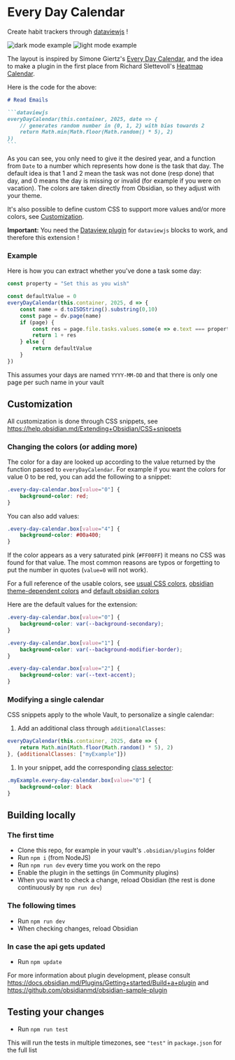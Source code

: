 # Every Day Calendar

Create habit trackers through [dataviewjs](https://blacksmithgu.github.io/obsidian-dataview/api/intro/) !

![dark mode example](readme-resources/dark-mode.png)
![light mode example](readme-resources/light-mode.png)
<!-- Full screen screenshot cropped through https://bulkimagecrop.com/ -->

The layout is inspired by Simone Giertz's [Every Day Calendar](https://yetch.store/en-eur/products/every-day-goal-calendar), and the idea to make a plugin in the first place from Richard Slettevoll's [Heatmap Calendar](https://github.com/Richardsl/heatmap-calendar-obsidian).

Here is the code for the above:
````markdown
# Read Emails

```dataviewjs
everyDayCalendar(this.container, 2025, date => {
	// generates random number in {0, 1, 2} with bias towards 2
	return Math.min(Math.floor(Math.random() * 5), 2)
})
```
````

As you can see, you only need to give it the desired year, and a function from `Date` to a number which represents how done is the task that day.
The default idea is that 1 and 2 mean the task was not done (resp done) that day, and 0 means the day is missing or invalid (for example if you were on vacation).
The colors are taken directly from Obsidian, so they adjust with your theme.

It's also possible to define custom CSS to support more values and/or more colors, see [Customization](#customization). 

**Important:** You need the [Dataview plugin](obsidian://show-plugin?id=dataview) for `dataviewjs` blocks to work, and therefore this extension !

### Example

Here is how you can extract whether you've done a task some day:

```javascript
const property = "Set this as you wish"

const defaultValue = 0
everyDayCalendar(this.container, 2025, d => {
	const name = d.toISOString().substring(0,10)
	const page = dv.page(name)
	if (page) {
		const res = page.file.tasks.values.some(e => e.text === property && e.completed)
		return 1 + res
	} else {
	    return defaultValue
	}
})
```
This assumes your days are named `YYYY-MM-DD` and that there is only one page per such name in your vault

## Customization

All customization is done through CSS snippets, see https://help.obsidian.md/Extending+Obsidian/CSS+snippets

### Changing the colors (or adding more)

The color for a day are looked up according to the value returned by the function passed to `everyDayCalendar`.
For example if you want the colors for value 0 to be red, you can add the following to a snippet:

```css
.every-day-calendar.box[value="0"] {
    background-color: red;
}
```

You can also add values:
```css
.every-day-calendar.box[value="4"] {
    background-color: #00a400;
}
```

If the color appears as a very saturated pink (`#FF00FF`) it means no CSS was found for that value.
The most common reasons are typos or forgetting to put the number in quotes (`value=0` will not work).

For a full reference of the usable colors, see [usual CSS colors](https://developer.mozilla.org/en-US/docs/Web/CSS/color_value), [obsidian theme-dependent colors](https://docs.obsidian.md/Reference/CSS+variables/Foundations/Colors) and [default obsidian colors](https://publish.obsidian.md/hub/04+-+Guides%2C+Workflows%2C+%26+Courses/Guides/Default+Obsidian+Theme+Colors)

Here are the default values for the extension:

```css
.every-day-calendar.box[value="0"] {
    background-color: var(--background-secondary);
}

.every-day-calendar.box[value="1"] {
    background-color: var(--background-modifier-border);
}

.every-day-calendar.box[value="2"] {
    background-color: var(--text-accent);
}
```

### Modifying a single calendar

CSS snippets apply to the whole Vault, to personalize a single calendar:

1. Add an additional class through `additionalClasses`:
```javascript
everyDayCalendar(this.container, 2025, date => {
	return Math.min(Math.floor(Math.random() * 5), 2)
}, {additionalClasses: ["myExample"]})
```
1. In your snippet, add the corresponding [class selector](https://developer.mozilla.org/en-US/docs/Web/CSS/Class_selectors):
```css
.myExample.every-day-calendar.box[value="0"] {
	background-color: black
}
```

## Building locally

### The first time

- Clone this repo, for example in your vault's `.obsidian/plugins` folder
- Run `npm i` (from NodeJS)
- Run `npm run dev` every time you work on the repo
- Enable the plugin in the settings (in Community plugins)
- When you want to check a change, reload Obsidian (the rest is done continuously by `npm run dev`)

### The following times

- Run `npm run dev`
- When checking changes, reload Obsidian

### In case the api gets updated 

- Run `npm update`

For more information about plugin development, please consult https://docs.obsidian.md/Plugins/Getting+started/Build+a+plugin and https://github.com/obsidianmd/obsidian-sample-plugin

## Testing your changes

- Run `npm run test`

This will run the tests in multiple timezones, see `"test"` in `package.json` for the full list
